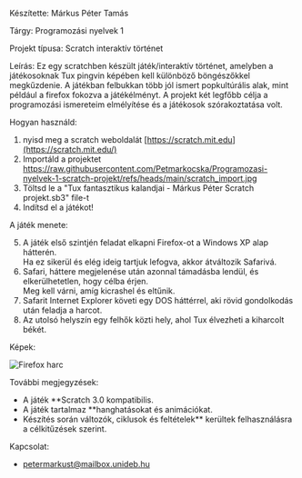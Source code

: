 Készítette: Márkus Péter Tamás

Tárgy: Programozási nyelvek 1

Projekt típusa: Scratch interaktív történet

Leírás:
Ez egy scratchben készült játék/interaktív történet, amelyben a játékosoknak Tux pingvin képében kell különböző böngészőkkel megkűzdenie. A játékban felbukkan több jól ismert popkultúrális alak, mint például a firefox fokozva a játékélményt. A projekt két legfőbb célja a programozási ismereteim elmélyítése és a játékosok szórakoztatása volt.

Hogyan használd:

1. nyisd meg a scratch weboldalát [https://scratch.mit.edu](https://scratch.mit.edu/)
2. Importáld a projektet
   https://raw.githubusercontent.com/Petmarkocska/Programozasi-nyelvek-1-scratch-projekt/refs/heads/main/scratch_import.jpg
4. Töltsd le a "Tux fantasztikus kalandjai - Márkus Péter Scratch projekt.sb3" file-t
5. Indítsd el a játékot!

A játék menete:

5. A játék első szintjén feladat elkapni Firefox-ot a Windows XP alap hátterén.  
   Ha ez sikerül és elég ideig tartjuk lefogva, akkor átváltozik Safarivá.  
6. Safari, háttere megjelenése után azonnal támadásba lendül, és elkerülhetetlen, hogy célba érjen.  
   Meg kell várni, amíg kicrashel és eltűnik.  
7. Safarit Internet Explorer követi egy DOS háttérrel, aki rövid gondolkodás után feladja a harcot.  
8. Az utolsó helyszín egy felhők közti hely, ahol Tux élvezheti a kiharcolt békét.  


Képek:

![Firefox harc](https://raw.githubusercontent.com/Petmarkocska/Programozasi-nyelvek-1-scratch-projekt/main/Firefox.jpg)

További megjegyzések:
- A játék **Scratch 3.0 kompatibilis.
- A játék tartalmaz **hanghatásokat és animációkat.
- Készítés során változók, ciklusok és feltételek** kerültek felhasználásra a célkitűzések szerint.

Kapcsolat:
- petermarkust@mailbox.unideb.hu

